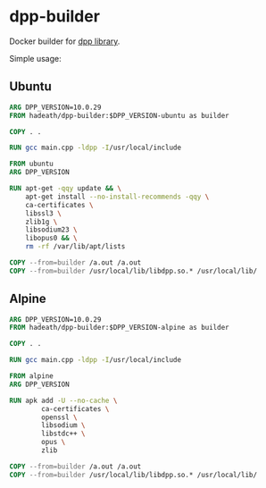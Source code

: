 # dpp-builder

Docker builder for [dpp library](https://github.com/brainboxdotcc/DPP).

Simple usage:

## Ubuntu

```dockerfile
ARG DPP_VERSION=10.0.29
FROM hadeath/dpp-builder:$DPP_VERSION-ubuntu as builder

COPY . .

RUN gcc main.cpp -ldpp -I/usr/local/include

FROM ubuntu
ARG DPP_VERSION

RUN apt-get -qqy update && \
    apt-get install --no-install-recommends -qqy \
    ca-certificates \
    libssl3 \
    zlib1g \
    libsodium23 \
    libopus0 && \
    rm -rf /var/lib/apt/lists

COPY --from=builder /a.out /a.out
COPY --from=builder /usr/local/lib/libdpp.so.* /usr/local/lib/
```

## Alpine

```dockerfile
ARG DPP_VERSION=10.0.29
FROM hadeath/dpp-builder:$DPP_VERSION-alpine as builder

COPY . .

RUN gcc main.cpp -ldpp -I/usr/local/include

FROM alpine
ARG DPP_VERSION

RUN apk add -U --no-cache \
        ca-certificates \
        openssl \
        libsodium \
        libstdc++ \
        opus \
        zlib

COPY --from=builder /a.out /a.out
COPY --from=builder /usr/local/lib/libdpp.so.* /usr/local/lib/
```
